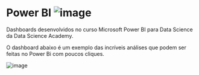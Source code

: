 # Power BI ![image](https://user-images.githubusercontent.com/78691172/174145536-330a6197-f4e7-4556-ba66-987441871eaf.png)


Dashboards desenvolvidos no curso Microsoft Power BI para Data Science da Data Science Academy.

O dashboard abaixo é um exemplo das incríveis análises que podem ser feitas no Power Bi com poucos cliques.


![image](https://user-images.githubusercontent.com/78691172/174144912-8bbaa288-e11a-432d-b5bd-76e243d684cc.png)
